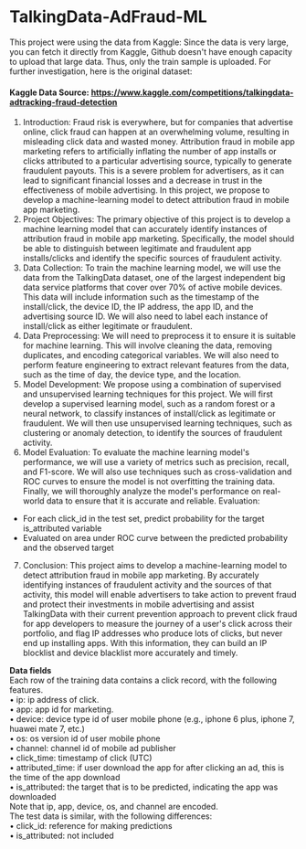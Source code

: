 # TalkingData-AdFraud-ML

This project were using the data from Kaggle:
Since the data is very large, you can fetch it directly from Kaggle, Github doesn't have enough capacity to upload that large data. Thus, only the train sample is uploaded.
For further investigation, here is the original dataset:
#### Kaggle Data Source: https://www.kaggle.com/competitions/talkingdata-adtracking-fraud-detection

1.	Introduction: Fraud risk is everywhere, but for companies that advertise online, click fraud can happen at an overwhelming volume, resulting in misleading click data and wasted money. Attribution fraud in mobile app marketing refers to artificially inflating the number of app installs or clicks attributed to a particular advertising source, typically to generate fraudulent payouts. This is a severe problem for advertisers, as it can lead to significant financial losses and a decrease in trust in the effectiveness of mobile advertising. In this project, we propose to develop a machine-learning model to detect attribution fraud in mobile app marketing.
2.	Project Objectives: The primary objective of this project is to develop a machine learning model that can accurately identify instances of attribution fraud in mobile app marketing. Specifically, the model should be able to distinguish between legitimate and fraudulent app installs/clicks and identify the specific sources of fraudulent activity.
3.	Data Collection: To train the machine learning model, we will use the data from the TalkingData dataset, one of the largest independent big data service platforms that cover over 70% of active mobile devices. This data will include information such as the timestamp of the install/click, the device ID, the IP address, the app ID, and the advertising source ID. We will also need to label each instance of install/click as either legitimate or fraudulent.
4.	Data Preprocessing: We will need to preprocess it to ensure it is suitable for machine learning. This will involve cleaning the data, removing duplicates, and encoding categorical variables. We will also need to perform feature engineering to extract relevant features from the data, such as the time of day, the device type, and the location.
5.	Model Development: We propose using a combination of supervised and unsupervised learning techniques for this project. We will first develop a supervised learning model, such as a random forest or a neural network, to classify instances of install/click as legitimate or fraudulent. We will then use unsupervised learning techniques, such as clustering or anomaly detection, to identify the sources of fraudulent activity.
6.	Model Evaluation: To evaluate the machine learning model's performance, we will use a variety of metrics such as precision, recall, and F1-score. We will also use techniques such as cross-validation and ROC curves to ensure the model is not overfitting the training data. Finally, we will thoroughly analyze the model's performance on real-world data to ensure that it is accurate and reliable.
Evaluation: 
-	For each click_id in the test set, predict probability for the target is_attributed variable
-	Evaluated on area under ROC curve between the predicted probability and the observed target
7.	Conclusion: This project aims to develop a machine-learning model to detect attribution fraud in mobile app marketing. By accurately identifying instances of fraudulent activity and the sources of that activity, this model will enable advertisers to take action to prevent fraud and protect their investments in mobile advertising and assist TalkingData with their current prevention approach to prevent click fraud for app developers to measure the journey of a user's click across their portfolio, and flag IP addresses who produce lots of clicks, but never end up installing apps. With this information, they can build an IP blocklist and device blacklist more accurately and timely.

**Data fields** <br>
Each row of the training data contains a click record, with the following features. <br>
•	ip: ip address of click. <br>
•	app: app id for marketing. <br>
•	device: device type id of user mobile phone (e.g., iphone 6 plus, iphone 7, huawei mate 7, etc.) <br>
•	os: os version id of user mobile phone <br>
•	channel: channel id of mobile ad publisher <br>
•	click_time: timestamp of click (UTC) <br>
•	attributed_time: if user download the app for after clicking an ad, this is the time of the app download <br>
•	is_attributed: the target that is to be predicted, indicating the app was downloaded <br>
Note that ip, app, device, os, and channel are encoded. <br>
The test data is similar, with the following differences: <br>
•	click_id: reference for making predictions <br>
•	is_attributed: not included <br>
